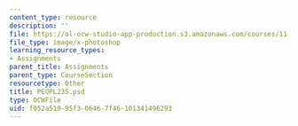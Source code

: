 ```yaml
---
content_type: resource
description: ''
file: https://ol-ocw-studio-app-production.s3.amazonaws.com/courses/11-123-big-plans-and-mega-urban-landscapes-spring-2014/f052a51995f306467f46101341496293_PEOPL235.psd
file_type: image/x-photoshop
learning_resource_types:
- Assignments
parent_title: Assignments
parent_type: CourseSection
resourcetype: Other
title: PEOPL235.psd
type: OCWFile
uid: f052a519-95f3-0646-7f46-101341496293
---
```

